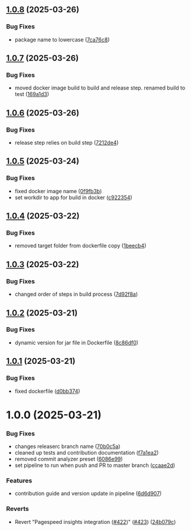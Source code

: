 ## [1.0.8](https://github.com/deepthought42/CrawlerApi/compare/v1.0.7...v1.0.8) (2025-03-26)


### Bug Fixes

* package name to lowercase ([7ca76c8](https://github.com/deepthought42/CrawlerApi/commit/7ca76c835042b8f190f3cc8f56995d61c0401109))

## [1.0.7](https://github.com/deepthought42/CrawlerApi/compare/v1.0.6...v1.0.7) (2025-03-26)


### Bug Fixes

* moved docker image build to build and release step. renamed build to test ([169a1d3](https://github.com/deepthought42/CrawlerApi/commit/169a1d3d06394b99d31394cd701a57e4fae4efde))

## [1.0.6](https://github.com/deepthought42/CrawlerApi/compare/v1.0.5...v1.0.6) (2025-03-26)


### Bug Fixes

* release step relies on build step ([7212de4](https://github.com/deepthought42/CrawlerApi/commit/7212de458211a6ab6c2cfe6b1f3840c61c4a85cc))

## [1.0.5](https://github.com/deepthought42/CrawlerApi/compare/v1.0.4...v1.0.5) (2025-03-24)


### Bug Fixes

* fixed docker image name ([0f9fb3b](https://github.com/deepthought42/CrawlerApi/commit/0f9fb3bc028da58df287a99b1173658bb0dd1dff))
* set workdir to app for build in docker ([c922354](https://github.com/deepthought42/CrawlerApi/commit/c92235410ff3ff1da5833a940d4a33c313100c7c))

## [1.0.4](https://github.com/deepthought42/CrawlerApi/compare/v1.0.3...v1.0.4) (2025-03-22)


### Bug Fixes

* removed target folder from dockerfile copy ([1beecb4](https://github.com/deepthought42/CrawlerApi/commit/1beecb437cb80a59e43ba6810835b76378f41706))

## [1.0.3](https://github.com/deepthought42/CrawlerApi/compare/v1.0.2...v1.0.3) (2025-03-22)


### Bug Fixes

* changed order of steps in build process ([7d92f8a](https://github.com/deepthought42/CrawlerApi/commit/7d92f8ace0f549b65ade5e7faf002698889266f5))

## [1.0.2](https://github.com/deepthought42/CrawlerApi/compare/v1.0.1...v1.0.2) (2025-03-21)


### Bug Fixes

* dynamic version for jar file in Dockerfile ([8c86df0](https://github.com/deepthought42/CrawlerApi/commit/8c86df0608cd20da9f1cb21ca07662e74e8515cb))

## [1.0.1](https://github.com/deepthought42/CrawlerApi/compare/v1.0.0...v1.0.1) (2025-03-21)


### Bug Fixes

* fixed dockerfile ([d0bb374](https://github.com/deepthought42/CrawlerApi/commit/d0bb3741ed400a27459a0a08aca75422534657cc))

# 1.0.0 (2025-03-21)


### Bug Fixes

* changes releaserc branch name ([70b0c5a](https://github.com/deepthought42/CrawlerApi/commit/70b0c5a3f2f622d8abe6f4bc3d8ceaacc5f53e6d))
* cleaned up tests and contribution documentation ([f7a1ea2](https://github.com/deepthought42/CrawlerApi/commit/f7a1ea21f1120e42b39926ef81707d9c76c6b178))
* removed commit analyzer preset ([6086e99](https://github.com/deepthought42/CrawlerApi/commit/6086e99838dd44712f49dc68f75f769e0c967ad6))
* set pipeline to run when push and PR to master branch ([ccaae2d](https://github.com/deepthought42/CrawlerApi/commit/ccaae2dcc0bf29daef313ac43dda1c052b36e53a))


### Features

* contribution guide and version update in pipeline ([6d6d907](https://github.com/deepthought42/CrawlerApi/commit/6d6d90770a15c9bfecb6eadb81a03bfe6012fb43))


### Reverts

* Revert "Pagespeed insights integration ([#422](https://github.com/deepthought42/CrawlerApi/issues/422))" ([#423](https://github.com/deepthought42/CrawlerApi/issues/423)) ([24b079c](https://github.com/deepthought42/CrawlerApi/commit/24b079c1bf35bcd0cebe6838fe792fc93d68d330))
